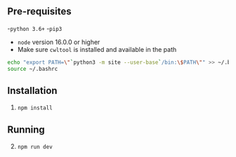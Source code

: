 ## Pre-requisites

-`python 3.6+` -`pip3`

-   `node` version 16.0.0 or higher
-   Make sure `cwltool` is installed and available in the path

```bash
echo "export PATH=\"`python3 -m site --user-base`/bin:\$PATH\"" >> ~/.bashrc
source ~/.bashrc
```

## Installation

1. `npm install`

## Running

2. `npm run dev`
